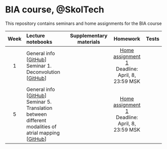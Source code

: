 # BIA course, @SkolTech

This repository contains seminars and home assignments for the BIA course

| Week | Lecture notebooks | Supplementary materials | Homework | Tests |
|:------:|:----------|:----------:|:----------:|-------|
|1| General info [[GitHub](lectures/general_info.ipynb)] <br> Seminar 1. Deconvolution [[GitHub](./S1/S1.ipynb)] |  | [Home assignment 1](./S1/hw/S1.ipynb) <br> Deadline: April, 8, 23:59 MSK |
| 5 | General info [[GitHub](lectures/general_info.ipynb)] <br> Seminar 5. Translation between different modalities of atrial mapping [[GitHub](./S1/S1.ipynb)] |  | [Home assignment 1](./S1/hw/S1.ipynb) <br> Deadline: April, 8, 23:59 MSK |  

